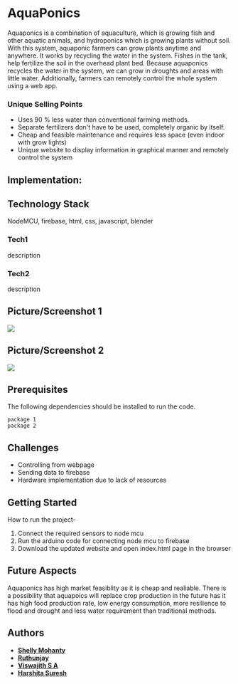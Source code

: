 # AquaPonics

Aquaponics is a combination of aquaculture, which is growing fish and other aquatic animals, and hydroponics which is growing plants without soil. 
With this system, aquaponic farmers can grow plants anytime and anywhere. It works by recycling the water in the system. Fishes in the tank, help fertilize the soil in the overhead plant bed. Because aquaponics recycles the water in the system, we can grow in droughts and areas with little water. Additionally, farmers can remotely control the whole system using a web app.


### Unique Selling Points

* Uses 90 % less water than conventional farming methods.
* Separate fertilizers don't have to be used, completely organic by itself.
* Cheap and feasible maintenance and requires less space (even indoor with grow lights)
* Unique website to display information in graphical manner and remotely control the system  

## Implementation: 



## Technology Stack  

NodeMCU, firebase, html, css, javascript, blender

### Tech1

description 

### Tech2

description

## Picture/Screenshot 1
<img src="source">

## Picture/Screenshot 2
<img src="source" >
  

## Prerequisites

The following dependencies should be installed to run the code. 

```
package 1
package 2
```

## Challenges

* Controlling from webpage
* Sending data to firebase
* Hardware implementation due to lack of resources

## Getting Started

How to run the project-

1) Connect the required sensors to node mcu
2) Run the arduino code for connecting node mcu to firebase
3) Download the updated website and open index.html page in the browser

## Future Aspects

Aquaponics has high market feasiblity as it is cheap and realiable. There is a possibility that aquapoics will replace crop production in the future has it has high food production rate, low energy consumption,  more resilience to flood and drought and less water requirement than traditional methods.

## Authors
* [**Shelly Mohanty**](https://github.com/shellymohanty09) 
* [**Ruthunjay**](https://github.com/Ruthunjay)
* [**Viswajith S A**](https://github.com/viswajith-s-a) 
* [**Harshita Suresh**](https://github.com/hersheyyta) 
 
